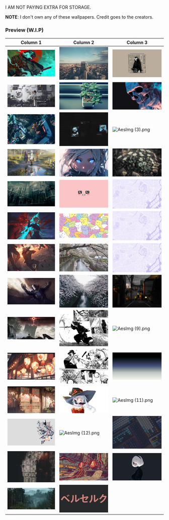 I AM NOT PAYING EXTRA FOR STORAGE.

**NOTE**: I don't own any of these wallpapers. Credit goes to the creators.

### Preview (W.I.P)

| Column 1 | Column 2 | Column 3 |
|---------|---------|---------|
| ![AesImg (1).jpeg](https://github.com/OrbEnforcer/Wallpapers/blob/main/Aesthetic/AesImg%20(1).jpeg) | ![AesImg (1).jpg](https://github.com/OrbEnforcer/Wallpapers/blob/main/Aesthetic/AesImg%20(1).jpg) | ![AesImg (1).png](https://github.com/OrbEnforcer/Wallpapers/blob/main/Aesthetic/AesImg%20(1).png) |
| ![AesImg (2).jpeg](https://github.com/OrbEnforcer/Wallpapers/blob/main/Aesthetic/AesImg%20(2).jpeg) | ![AesImg (2).jpg](https://github.com/OrbEnforcer/Wallpapers/blob/main/Aesthetic/AesImg%20(2).jpg) | ![AesImg (2).png](https://github.com/OrbEnforcer/Wallpapers/blob/main/Aesthetic/AesImg%20(2).png) |
| ![AesImg (3).jpeg](https://github.com/OrbEnforcer/Wallpapers/blob/main/Aesthetic/AesImg%20(3).jpeg) | ![AesImg (3).jpg](https://github.com/OrbEnforcer/Wallpapers/blob/main/Aesthetic/AesImg%20(3).jpg) | ![AesImg (3).png](https://github.com/OrbEnforcer/Wallpapers/blob/main/Aesthetic/AesImg%20(3).png) |
| ![AesImg (4).jpeg](https://github.com/OrbEnforcer/Wallpapers/blob/main/Aesthetic/AesImg%20(4).jpeg) | ![AesImg (4).jpg](https://github.com/OrbEnforcer/Wallpapers/blob/main/Aesthetic/AesImg%20(4).jpg) | ![AesImg (4).png](https://github.com/OrbEnforcer/Wallpapers/blob/main/Aesthetic/AesImg%20(4).png) |
| ![AesImg (5).jpeg](https://github.com/OrbEnforcer/Wallpapers/blob/main/Aesthetic/AesImg%20(5).jpeg) | ![AesImg (5).jpg](https://github.com/OrbEnforcer/Wallpapers/blob/main/Aesthetic/AesImg%20(5).jpg) | ![AesImg (5).png](https://github.com/OrbEnforcer/Wallpapers/blob/main/Aesthetic/AesImg%20(5).png) |
| ![AesImg (6).jpeg](https://github.com/OrbEnforcer/Wallpapers/blob/main/Aesthetic/AesImg%20(6).jpeg) | ![AesImg (6).jpg](https://github.com/OrbEnforcer/Wallpapers/blob/main/Aesthetic/AesImg%20(6).jpg) | ![AesImg (6).png](https://github.com/OrbEnforcer/Wallpapers/blob/main/Aesthetic/AesImg%20(6).png) |
| ![AesImg (7).jpeg](https://github.com/OrbEnforcer/Wallpapers/blob/main/Aesthetic/AesImg%20(7).jpeg) | ![AesImg (7).jpg](https://github.com/OrbEnforcer/Wallpapers/blob/main/Aesthetic/AesImg%20(7).jpg) | ![AesImg (7).png](https://github.com/OrbEnforcer/Wallpapers/blob/main/Aesthetic/AesImg%20(7).png) |
| ![AesImg (8).jpeg](https://github.com/OrbEnforcer/Wallpapers/blob/main/Aesthetic/AesImg%20(8).jpeg) | ![AesImg (8).jpg](https://github.com/OrbEnforcer/Wallpapers/blob/main/Aesthetic/AesImg%20(8).jpg) | ![AesImg (8).png](https://github.com/OrbEnforcer/Wallpapers/blob/main/Aesthetic/AesImg%20(8).png) |
| ![AesImg (9).jpeg](https://github.com/OrbEnforcer/Wallpapers/blob/main/Aesthetic/AesImg%20(9).jpeg) | ![AesImg (9).jpg](https://github.com/OrbEnforcer/Wallpapers/blob/main/Aesthetic/AesImg%20(9).jpg) | ![AesImg (9).png](https://github.com/OrbEnforcer/Wallpapers/blob/main/Aesthetic/AesImg%20(9).png) |
| ![AesImg (10).jpeg](https://github.com/OrbEnforcer/Wallpapers/blob/main/Aesthetic/AesImg%20(10).jpeg) | ![AesImg (10).jpg](https://github.com/OrbEnforcer/Wallpapers/blob/main/Aesthetic/AesImg%20(10).jpg) | ![AesImg (10).png](https://github.com/OrbEnforcer/Wallpapers/blob/main/Aesthetic/AesImg%20(10).png) |
| ![AesImg (11).jpeg](https://github.com/OrbEnforcer/Wallpapers/blob/main/Aesthetic/AesImg%20(11).jpeg) | ![AesImg (11).jpg](https://github.com/OrbEnforcer/Wallpapers/blob/main/Aesthetic/AesImg%20(11).jpg) | ![AesImg (11).png](https://github.com/OrbEnforcer/Wallpapers/blob/main/Aesthetic/AesImg%20(11).png) |
| ![AesImg (12).jpg](https://github.com/OrbEnforcer/Wallpapers/blob/main/Aesthetic/AesImg%20(12).jpg) | ![AesImg (12).png](https://github.com/OrbEnforcer/Wallpapers/blob/main/Aesthetic/AesImg%20(12).png) | ![AesImg (13).jpg](https://github.com/OrbEnforcer/Wallpapers/blob/main/Aesthetic/AesImg%20(13).jpg) | 
| ![AesImg (13).png](https://github.com/OrbEnforcer/Wallpapers/blob/main/Aesthetic/AesImg%20(13).png) | ![AesImg (14).jpg](https://github.com/OrbEnforcer/Wallpapers/blob/main/Aesthetic/AesImg%20(14).jpg) | ![AesImg (14).png](https://github.com/OrbEnforcer/Wallpapers/blob/main/Aesthetic/AesImg%20(14).png) |
| ![AesImg (15).jpg](https://github.com/OrbEnforcer/Wallpapers/blob/main/Aesthetic/AesImg%20(15).jpg) | ![AesImg (15).png](https://github.com/OrbEnforcer/Wallpapers/blob/main/Aesthetic/AesImg%20(15).png) |
